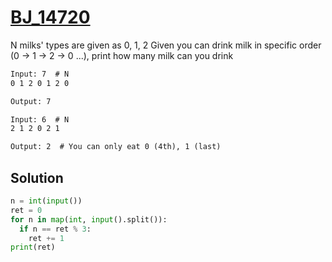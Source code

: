 # [BJ_14720](https://acmicpc.net/problem/14720)

N milks' types are given as 0, 1, 2
Given you can drink milk in specific order (0 -> 1 -> 2 -> 0 ...), print how many milk can you drink

```txt
Input: 7  # N
0 1 2 0 1 2 0

Output: 7

Input: 6  # N
2 1 2 0 2 1

Output: 2  # You can only eat 0 (4th), 1 (last)
```

## Solution

```py
n = int(input())
ret = 0
for n in map(int, input().split()):
  if n == ret % 3:
    ret += 1
print(ret)
```
